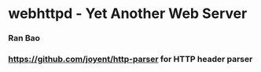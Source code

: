 # webhttpd - Yet Another Web Server

### Ran Bao
### https://github.com/joyent/http-parser for HTTP header parser

